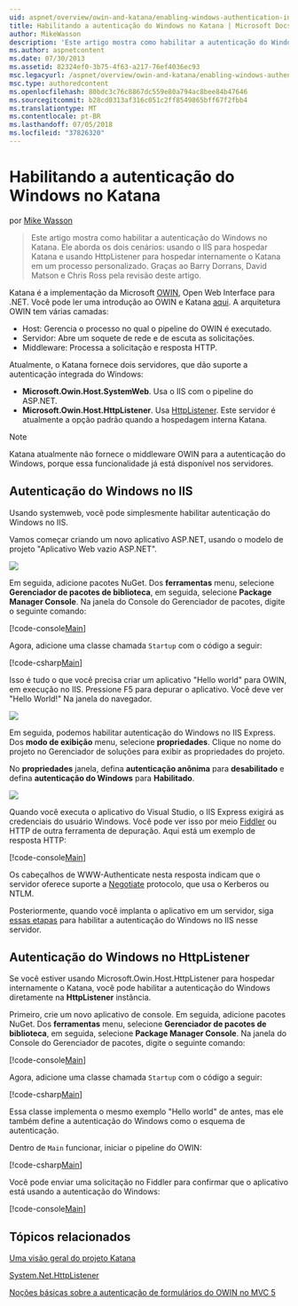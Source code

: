 ```yaml
---
uid: aspnet/overview/owin-and-katana/enabling-windows-authentication-in-katana
title: Habilitando a autenticação do Windows no Katana | Microsoft Docs
author: MikeWasson
description: 'Este artigo mostra como habilitar a autenticação do Windows no Katana. Ele aborda os dois cenários: usando o IIS para hospedar Katana e usando HttpListener para hospedar internamente Kat...'
ms.author: aspnetcontent
ms.date: 07/30/2013
ms.assetid: 82324ef0-3b75-4f63-a217-76ef4036ec93
msc.legacyurl: /aspnet/overview/owin-and-katana/enabling-windows-authentication-in-katana
msc.type: authoredcontent
ms.openlocfilehash: 80bdc3c76c8867dc559e80a794ac8bee84b47646
ms.sourcegitcommit: b28cd0313af316c051c2ff8549865bff67f2fbb4
ms.translationtype: MT
ms.contentlocale: pt-BR
ms.lasthandoff: 07/05/2018
ms.locfileid: "37826320"
---
```

<a name="enabling-windows-authentication-in-katana"></a>Habilitando a autenticação do Windows no Katana
====================
por [Mike Wasson](https://github.com/MikeWasson)

> Este artigo mostra como habilitar a autenticação do Windows no Katana. Ele aborda os dois cenários: usando o IIS para hospedar Katana e usando HttpListener para hospedar internamente o Katana em um processo personalizado. Graças ao Barry Dorrans, David Matson e Chris Ross pela revisão deste artigo.


Katana é a implementação da Microsoft [OWIN](http://owin.org/), Open Web Interface para .NET. Você pode ler uma introdução ao OWIN e Katana [aqui](an-overview-of-project-katana.md). A arquitetura OWIN tem várias camadas:

- Host: Gerencia o processo no qual o pipeline do OWIN é executado.
- Servidor: Abre um soquete de rede e de escuta as solicitações.
- Middleware: Processa a solicitação e resposta HTTP.

Atualmente, o Katana fornece dois servidores, que dão suporte a autenticação integrada do Windows:

- **Microsoft.Owin.Host.SystemWeb**. Usa o IIS com o pipeline do ASP.NET.
- **Microsoft.Owin.Host.HttpListener**. Usa [HttpListener](https://msdn.microsoft.com/library/system.net.httplistener.aspx). Este servidor é atualmente a opção padrão quando a hospedagem interna Katana.

> [!NOTE]
> Katana atualmente não fornece o middleware OWIN para a autenticação do Windows, porque essa funcionalidade já está disponível nos servidores.


## <a name="windows-authentication-in-iis"></a>Autenticação do Windows no IIS

Usando systemweb, você pode simplesmente habilitar autenticação do Windows no IIS.

Vamos começar criando um novo aplicativo ASP.NET, usando o modelo de projeto "Aplicativo Web vazio ASP.NET".

![](enabling-windows-authentication-in-katana/_static/image1.png)

Em seguida, adicione pacotes NuGet. Dos **ferramentas** menu, selecione **Gerenciador de pacotes de biblioteca**, em seguida, selecione **Package Manager Console**. Na janela do Console do Gerenciador de pacotes, digite o seguinte comando:

[!code-console[Main](enabling-windows-authentication-in-katana/samples/sample1.cmd)]

Agora, adicione uma classe chamada `Startup` com o código a seguir:

[!code-csharp[Main](enabling-windows-authentication-in-katana/samples/sample2.cs)]

Isso é tudo o que você precisa criar um aplicativo "Hello world" para OWIN, em execução no IIS. Pressione F5 para depurar o aplicativo. Você deve ver "Hello World!" Na janela do navegador.

![](enabling-windows-authentication-in-katana/_static/image2.png)

Em seguida, podemos habilitar autenticação do Windows no IIS Express. Dos **modo de exibição** menu, selecione **propriedades**. Clique no nome do projeto no Gerenciador de soluções para exibir as propriedades do projeto.

No **propriedades** janela, defina **autenticação anônima** para **desabilitado** e defina **autenticação do Windows** para  **Habilitado**.

![](enabling-windows-authentication-in-katana/_static/image3.png)

Quando você executa o aplicativo do Visual Studio, o IIS Express exigirá as credenciais do usuário Windows. Você pode ver isso por meio [Fiddler](http://fiddler2.com/home) ou HTTP de outra ferramenta de depuração. Aqui está um exemplo de resposta HTTP:

[!code-console[Main](enabling-windows-authentication-in-katana/samples/sample3.cmd?highlight=1,5-6)]

Os cabeçalhos de WWW-Authenticate nesta resposta indicam que o servidor oferece suporte a [Negotiate](http://www.ietf.org/rfc/rfc4559.txt) protocolo, que usa o Kerberos ou NTLM.

Posteriormente, quando você implanta o aplicativo em um servidor, siga [essas etapas](https://www.iis.net/configreference/system.webserver/security/authentication/windowsauthentication) para habilitar a autenticação do Windows no IIS nesse servidor.

## <a name="windows-authentication-in-httplistener"></a>Autenticação do Windows no HttpListener

Se você estiver usando Microsoft.Owin.Host.HttpListener para hospedar internamente o Katana, você pode habilitar a autenticação do Windows diretamente na **HttpListener** instância.

Primeiro, crie um novo aplicativo de console. Em seguida, adicione pacotes NuGet. Dos **ferramentas** menu, selecione **Gerenciador de pacotes de biblioteca**, em seguida, selecione **Package Manager Console**. Na janela do Console do Gerenciador de pacotes, digite o seguinte comando:

[!code-console[Main](enabling-windows-authentication-in-katana/samples/sample4.cmd)]

Agora, adicione uma classe chamada `Startup` com o código a seguir:

[!code-csharp[Main](enabling-windows-authentication-in-katana/samples/sample5.cs)]

Essa classe implementa o mesmo exemplo "Hello world" de antes, mas ele também define a autenticação do Windows como o esquema de autenticação.

Dentro de `Main` funcionar, iniciar o pipeline do OWIN:

[!code-csharp[Main](enabling-windows-authentication-in-katana/samples/sample6.cs)]

Você pode enviar uma solicitação no Fiddler para confirmar que o aplicativo está usando a autenticação do Windows:

[!code-console[Main](enabling-windows-authentication-in-katana/samples/sample7.cmd?highlight=1,4-5)]

## <a name="related-topics"></a>Tópicos relacionados

[Uma visão geral do projeto Katana](an-overview-of-project-katana.md)

[System.Net.HttpListener](https://msdn.microsoft.com/library/system.net.httplistener.aspx)

[Noções básicas sobre a autenticação de formulários do OWIN no MVC 5](https://blogs.msdn.com/b/webdev/archive/2013/07/03/understanding-owin-forms-authentication-in-mvc-5.aspx)
